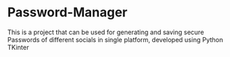 # Password-Manager
This is a project that can be used for generating and saving secure Passwords of different socials in single platform, developed using Python TKinter
